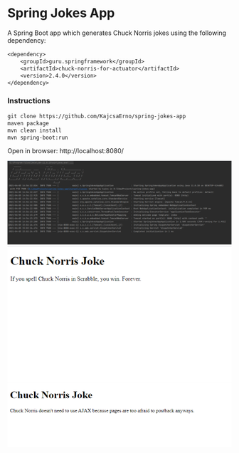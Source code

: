 # Spring Jokes App

A Spring Boot app which generates Chuck Norris jokes using the following dependency:

```
<dependency>
    <groupId>guru.springframework</groupId>
    <artifactId>chuck-norris-for-actuator</artifactId>
    <version>2.4.0</version>
</dependency> 
```

### Instructions

```
git clone https://github.com/KajcsaErno/spring-jokes-app
maven package
mvn clean install
mvn spring-boot:run
```

Open in browser: http://localhost:8080/

![img_3.png](img_3.png)
![img.png](img.png)
![img_2.png](img_2.png)

